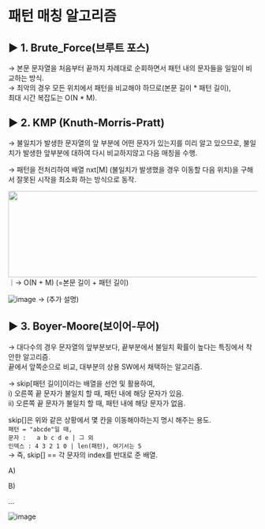 
# 패턴 매칭 알고리즘  


## ▶ 1. Brute_Force(브루트 포스)  
→ 본문 문자열을 처음부터 끝까지 차례대로 순회하면서 패턴 내의 문자들을 일일이 비교하는 방식.  
→ 최악의 경우 모든 위치에서 패턴을 비교해야 하므로(본문 길이 * 패턴 길이),  
최대 시간 복잡도는 O(N * M).

## ▶ 2. KMP (Knuth-Morris-Pratt)  
→ 불일치가 발생한 문자열의 앞 부분에 어떤 문자가 있는지를 미리 알고 있으므로, 불일치가 발생한 앞부분에 대하여 다시 비교하지않고 다음 매칭을 수행.  

→ 패턴을 전처리하여 배열 nxt[M] (불일치가 발생했을 경우 이동할 다음 위치)을 구해서 잘못된 시작을 최소화 하는 방식으로 동작.  


<img src="https://user-images.githubusercontent.com/33312417/228741520-096b7ac3-fe43-4078-a290-56d78e7c29e8.png" width="600" height="175"/>
｜→ O(N + M) (=본문 길이 + 패턴 길이)  


![image](https://user-images.githubusercontent.com/33312417/228743864-104e84ab-b10e-4408-891d-db5c2465f3e9.png)
→ (추가 설명)  


## ▶ 3. Boyer-Moore(보이어-무어)
→ 대다수의 경우 문자열의 앞부분보다, 끝부분에서 불일치 확률이 높다는 특징에서 착안한 알고리즘.  
끝에서 앞쪽순으로 비교, 대부분의 상용 SW에서 채택하는 알고리즘. 

→ skip[패턴 길이]이라는 배열을 선언 및 활용하여,  
  i) 오른쪽 끝 문자가 불일치 할 때, 패턴 내에 해당 문자가 있음.  
  ii) 오른쪽 끝 문자가 불일치 할 때, 패턴 내에 해당 문자가 없음.  

skip[]은 위와 같은 상황에서 몇 칸을 이동해야하는지 명시 해주는 용도.  
`패턴 = "abcde"일 때,  `  
`문자 :   a b c d e | 그 외  `  
`인덱스 : 4 3 2 1 0 | len(패턴), 여기서는 5`  
→ 즉, skip[] == 각 문자의 index를 반대로 준 배열.  

A)

B)

...

![image](https://user-images.githubusercontent.com/33312417/229096740-db934e7b-91c6-4cf3-bc7e-6555e053449d.png)

